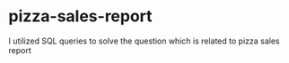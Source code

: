 # pizza-sales-report
I utilized SQL queries to solve the question which is related to pizza sales report
